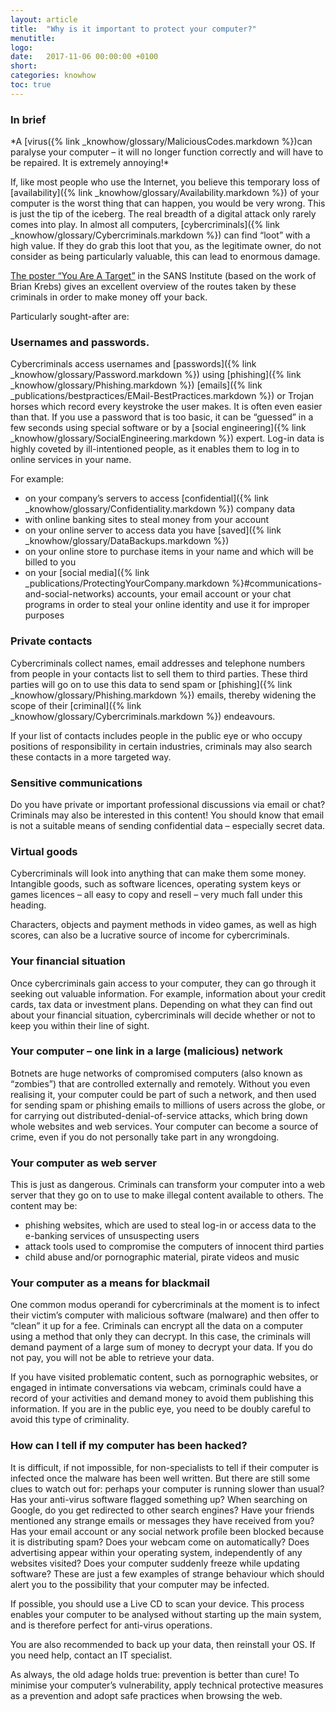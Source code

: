 ```yaml
---
layout: article
title:  "Why is it important to protect your computer?"
menutitle:
logo:
date:   2017-11-06 00:00:00 +0100
short:
categories: knowhow
toc: true
---
```

<h3 class="titre-page" id="in-brief">In brief</h3>
*A [virus({% link _knowhow/glossary/MaliciousCodes.markdown %})can paralyse your computer – it will no longer function correctly and will have to be repaired. It is extremely annoying!*

If, like most people who use the Internet, you believe this temporary loss of [availability]({% link _knowhow/glossary/Availability.markdown %}) of your computer is the worst thing that can happen, you would be very wrong. This is just the tip of the iceberg. The real breadth of a digital attack only rarely comes into play. In almost all computers, [cybercriminals]({% link _knowhow/glossary/Cybercriminals.markdown %}) can find “loot” with a high value. If they do grab this loot that you, as the legitimate owner, do not consider as being particularly valuable, this can lead to enormous damage.

[The poster “You Are A Target”](https://www.sans.org/security-awareness-training/resources/posters) in the SANS Institute (based on the work of Brian Krebs) gives an excellent overview of the routes taken by these criminals in order to make money off your back.

Particularly sought-after are:

<h3 class="titre-page" id="usernames-and-passwords">Usernames and passwords.</h3>
Cybercriminals access usernames and [passwords]({% link _knowhow/glossary/Password.markdown %}) using [phishing]({% link _knowhow/glossary/Phishing.markdown %}) [emails]({% link _publications/bestpractices/EMail-BestPractices.markdown %}) or Trojan horses which record every keystroke the user makes. It is often even easier than that. If you use a password that is too basic, it can be “guessed” in a few seconds using special software or by a [social engineering]({% link _knowhow/glossary/SocialEngineering.markdown %}) expert. Log-in data is highly coveted by ill-intentioned people, as it enables them to log in to online services in your name.

For example:

* on your company’s servers to access [confidential]({% link _knowhow/glossary/Confidentiality.markdown %}) company data
* with online banking sites to steal money from your account
* on your online server to access data you have [saved]({% link _knowhow/glossary/DataBackups.markdown %})
* on your online store to purchase items in your name and which will be billed to you
* on your [social media]({% link _publications/ProtectingYourCompany.markdown %}\#communications-and-social-networks) accounts, your email account or your chat programs in order to steal your online identity and use it for improper purposes

<h3 class="titre-page" id="private-contacts">Private contacts</h3>
Cybercriminals collect names, email addresses and telephone numbers from people in your contacts list to sell them to third parties. These third parties will go on to use this data to send spam or [phishing]({% link _knowhow/glossary/Phishing.markdown %}) emails, thereby widening the scope of their [criminal]({% link _knowhow/glossary/Cybercriminals.markdown %}) endeavours.

If your list of contacts includes people in the public eye or who occupy positions of responsibility in certain industries, criminals may also search these contacts in a more targeted way.

<h3 class="titre-page" id="sensitive-communications">Sensitive communications</h3>
Do you have private or important professional discussions via email or chat? Criminals may also be interested in this content! You should know that email is not a suitable means of sending confidential data – especially secret data.

<h3 class="titre-page" id="virtual-goods">Virtual goods</h3>
Cybercriminals will look into anything that can make them some money. Intangible goods, such as software licences, operating system keys or games licences – all easy to copy and resell – very much fall under this heading.

Characters, objects and payment methods in video games, as well as high scores, can also be a lucrative source of income for cybercriminals.

<h3 class="titre-page" id="your-financial-situation">Your financial situation</h3>
Once cybercriminals gain access to your computer, they can go through it seeking out valuable information. For example, information about your credit cards, tax data or investment plans. Depending on what they can find out about your financial situation, cybercriminals will decide whether or not to keep you within their line of sight.

<h3 class="titre-page" id="your-computer-one-link-in-a-large-malicious-network">Your computer – one link in a large (malicious) network</h3>
Botnets are huge networks of compromised computers (also known as “zombies”) that are controlled externally and remotely. Without you even realising it, your computer could be part of such a network, and then used for sending spam or phishing emails to millions of users across the globe, or for carrying out distributed-denial-of-service attacks, which bring down whole websites and web services. Your computer can become a source of crime, even if you do not personally take part in any wrongdoing.

<h3 class="titre-page" id="your-computer-as-web-server">Your computer as web server</h3>
This is just as dangerous. Criminals can transform your computer into a web server that they go on to use to make illegal content available to others. The content may be:

* phishing websites, which are used to steal log-in or access data to the e-banking services of unsuspecting users
* attack tools used to compromise the computers of innocent third parties
* child abuse and/or pornographic material, pirate videos and music

<h3 class="titre-page" id="your-computer-as-a-means-for-blackmail">Your computer as a means for blackmail</h3>
One common modus operandi for cybercriminals at the moment is to infect their victim’s computer with malicious software (malware) and then offer to “clean” it up for a fee. Criminals can encrypt all the data on a computer using a method that only they can decrypt. In this case, the criminals will demand payment of a large sum of money to decrypt your data. If you do not pay, you will not be able to retrieve your data.

If you have visited problematic content, such as pornographic websites, or engaged in intimate conversations via webcam, criminals could have a record of your activities and demand money to avoid them publishing this information. If you are in the public eye, you need to be doubly careful to avoid this type of criminality.

<h3 class="titre-page" id="how-can-i-tell-if-my-computer-has-been-hacked">How can I tell if my computer has been hacked?</h3>
It is difficult, if not impossible, for non-specialists to tell if their computer is infected once the malware has been well written. But there are still some clues to watch out for: perhaps your computer is running slower than usual? Has your anti-virus software flagged something up? When searching on Google, do you get redirected to other search engines? Have your friends mentioned any strange emails or messages they have received from you? Has your email account or any social network profile been blocked because it is distributing spam? Does your webcam come on automatically? Does advertising appear within your operating system, independently of any websites visited? Does your computer suddenly freeze while updating software? These are just a few examples of strange behaviour which should alert you to the possibility that your computer may be infected.

If possible, you should use a Live CD to scan your device. This process enables your computer to be analysed without starting up the main system, and is therefore perfect for anti-virus operations.

You are also recommended to back up your data, then reinstall your OS. If you need help, contact an IT specialist.

As always, the old adage holds true: prevention is better than cure! To minimise your computer’s vulnerability, apply technical protective measures as a prevention and adopt safe practices when browsing the web.

